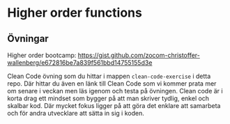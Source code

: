 # Higher order functions

## Övningar

Higher order bootcamp: https://gist.github.com/zocom-christoffer-wallenberg/e672816be7a839f561bbd14755155d3e

Clean Code övning som du hittar i mappen `clean-code-exercise` i detta repo. Där hittar du även en länk till Clean Code som vi kommer prata mer om senare i veckan men läs igenom och testa på övningen. Clean code är i korta drag ett mindset som bygger på att man skriver tydlig, enkel och skalbar kod. Där mycket fokus ligger på att göra det enklare att samarbeta och för andra utvecklare att sätta in sig i koden.

